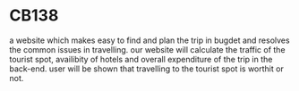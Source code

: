 # CB138
a website which makes easy to find and plan the trip in bugdet and resolves the common issues in travelling.
our website will calculate the traffic of the tourist spot, availibity of hotels and overall expenditure of the trip in the back-end. user will be shown that travelling to the tourist spot is worthit or not.

